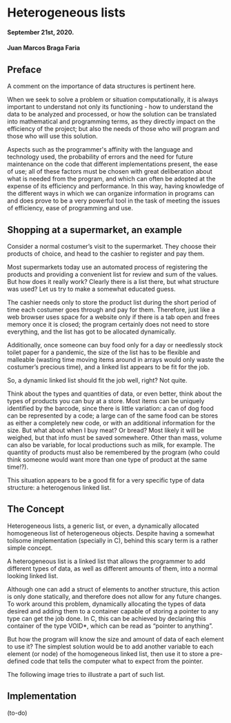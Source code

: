 # Heterogeneous lists
#### September 21st, 2020.
#### Juan Marcos Braga Faria 
## Preface 
A comment on the importance of data structures is pertinent here.

When we seek to solve a problem or situation computationally, it is always important to understand not only its functioning - how to understand the data to be analyzed and processed, or how the solution can be translated into mathematical and programming terms, as they directly impact on the efficiency of the project; but also the needs of those who will program and those who will use this solution.

Aspects such as the programmer's affinity with the language and technology used, the probability of errors and the need for future maintenance on the code that different implementations present, the ease of use; all of these factors must be chosen with great deliberation about what is needed from the program, and which can often be adopted at the expense of its efficiency and performance.
In this way, having knowledge of the different ways in which we can organize information in programs can and does prove to be a very powerful tool in the task of meeting the issues of efficiency, ease of programming and use. 

## Shopping at a supermarket, an example
Consider a normal costumer’s visit to the supermarket. They choose their products of choice, and head to the cashier to register and pay them. 

Most supermarkets today use an automated process of registering the products and providing a convenient list for review and sum of the values. But how does it really work? Clearly there is a list there, but what structure was used? Let us try to make a somewhat educated guess. 

The cashier needs only to store the product list during the short period of time each costumer goes through and pay for them. Therefore, just like a web browser uses space for a website only if there is a tab open and frees memory once it is closed; the program certainly does not need to store everything, and the list has got to be allocated dynamically.  

Additionally, once someone can buy food only for a day or needlessly stock toilet paper for a pandemic, the size of the list has to be flexible and malleable (wasting time moving items around in arrays would only waste the costumer’s precious time), and a linked list appears to be fit for the job.

So, a dynamic linked list should fit the job well, right? Not quite. 

Think about the types and quantities of data, or even better, think about the types of products you can buy at a store. Most items can be uniquely identified by the barcode, since there is little variation: a can of dog food can be represented by a code; a large can of the same food can be stores as either a completely new code, or with an additional information for the size. But what about when I buy meat? Or bread? Most likely it will be weighed, but that info must be saved somewhere. Other than mass, volume can also be variable, for local productions such as milk, for example. The quantity of products must also be remembered by the program (who could think someone would want more than one type of product at the same time!?). 

This situation appears to be a good fit for a very specific type of data structure: a heterogenous linked list. 

## The Concept
Heterogeneous lists, a generic list, or even, a dynamically allocated homogeneous list of heterogeneous objects. Despite having a somewhat toilsome implementation (specially in C), behind this scary term is a rather simple concept.

A heterogeneous list is a linked list that allows the programmer to add different types of data, as well as different amounts of them, into a normal looking linked list. 

Although one can add a struct of elements to another structure, this action is only done statically, and therefore does not allow for any future changes. To work around this problem, dynamically allocating the types of data desired and adding them to a container capable of storing a pointer to any type can get the job done. In C, this can be achieved by declaring this container of the type VOID*, which can be read as “pointer to anything”.

But how the program will know the size and amount of data of each element to use it? The simplest solution would be to add another variable to each element (or node) of the homogeneous linked list, then use it to store a pre-defined code that tells the computer what to expect from the pointer. 

The following image tries to illustrate a part of such list. 

## Implementation
(to-do)
